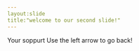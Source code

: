 ```yaml
---
layout:slide
title:"welcome to our second slide!"
---
```

Your soppurt
Use the left arrow to go back!
